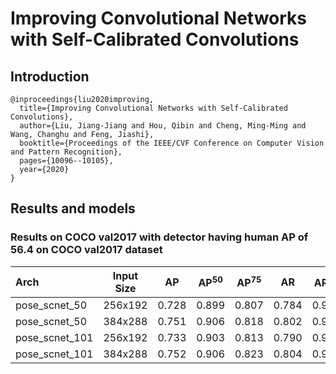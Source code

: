 # Improving Convolutional Networks with Self-Calibrated Convolutions

## Introduction
```
@inproceedings{liu2020improving,
  title={Improving Convolutional Networks with Self-Calibrated Convolutions},
  author={Liu, Jiang-Jiang and Hou, Qibin and Cheng, Ming-Ming and Wang, Changhu and Feng, Jiashi},
  booktitle={Proceedings of the IEEE/CVF Conference on Computer Vision and Pattern Recognition},
  pages={10096--10105},
  year={2020}
}
```

## Results and models

### Results on COCO val2017 with detector having human AP of 56.4 on COCO val2017 dataset

| Arch | Input Size | AP | AP<sup>50</sup> | AP<sup>75</sup> | AR | AR<sup>50</sup> | ckpt | log |
| :----------------- | :-----------: | :------: | :------: | :------: | :------: | :------: |:------: |:------: |
| pose_scnet_50   | 256x192 | 0.728 | 0.899 | 0.807 | 0.784 | 0.938 | [ckpt](https://openmmlab.oss-cn-hangzhou.aliyuncs.com/mmpose/top_down/scnet/scnet50_coco_256x192-6920f829_20200709.pth) | [log](https://openmmlab.oss-cn-hangzhou.aliyuncs.com/mmpose/top_down/scnet/scnet50_coco_256x192_20200709.log.json) |
| pose_scnet_50  | 384x288 | 0.751 | 0.906 | 0.818 | 0.802 | 0.943 | [ckpt](https://openmmlab.oss-cn-hangzhou.aliyuncs.com/mmpose/top_down/scnet/scnet50_coco_384x288-9cacd0ea_20200709.pth) | [log](https://openmmlab.oss-cn-hangzhou.aliyuncs.com/mmpose/top_down/scnet/scnet50_coco_384x288_20200709.log.json) |
| pose_scnet_101  | 256x192 | 0.733 | 0.903 | 0.813 | 0.790 | 0.941 | [ckpt](https://openmmlab.oss-cn-hangzhou.aliyuncs.com/mmpose/top_down/scnet/scnet101_coco_256x192-6d348ef9_20200709.pth) | [log](https://openmmlab.oss-cn-hangzhou.aliyuncs.com/mmpose/top_down/scnet/scnet101_coco_256x192_20200709.log.json) |
| pose_scnet_101  | 384x288 | 0.752 | 0.906 | 0.823 | 0.804 | 0.943 | [ckpt](https://openmmlab.oss-cn-hangzhou.aliyuncs.com/mmpose/top_down/scnet/scnet101_coco_384x288-0b6e631b_20200709.pth) | [log](https://openmmlab.oss-cn-hangzhou.aliyuncs.com/mmpose/top_down/scnet/scnet101_coco_384x288_20200709.log.json) |
